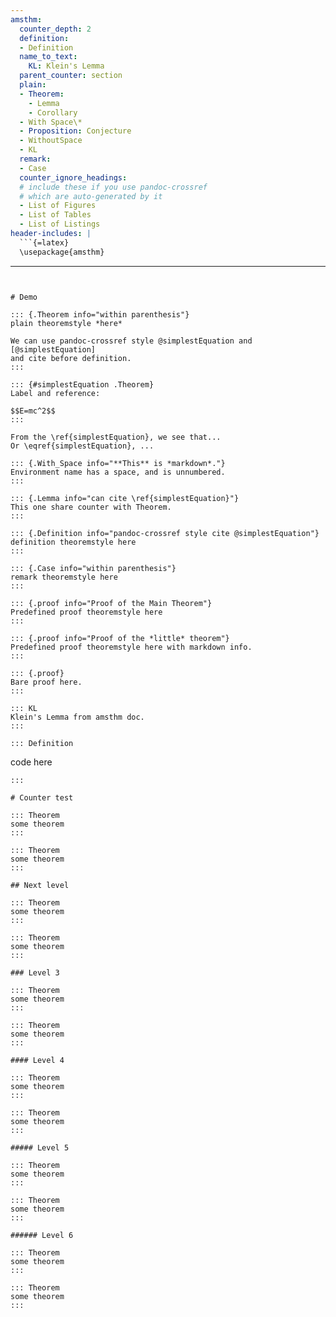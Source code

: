 ```yaml
---
amsthm:
  counter_depth: 2
  definition:
  - Definition
  name_to_text:
    KL: Klein's Lemma
  parent_counter: section
  plain:
  - Theorem:
    - Lemma
    - Corollary
  - With Space\*
  - Proposition: Conjecture
  - WithoutSpace
  - KL
  remark:
  - Case
  counter_ignore_headings:
  # include these if you use pandoc-crossref
  # which are auto-generated by it
  - List of Figures
  - List of Tables
  - List of Listings
header-includes: |
  ```{=latex}
  \usepackage{amsthm}
  ```
---
```


# Demo

::: {.Theorem info="within parenthesis"}
plain theoremstyle *here*

We can use pandoc-crossref style @simplestEquation and [@simplestEquation]
and cite before definition.
:::

::: {#simplestEquation .Theorem}
Label and reference:

$$E=mc^2$$
:::

From the \ref{simplestEquation}, we see that...
Or \eqref{simplestEquation}, ...

::: {.With_Space info="**This** is *markdown*."}
Environment name has a space, and is unnumbered.
:::

::: {.Lemma info="can cite \ref{simplestEquation}"}
This one share counter with Theorem.
:::

::: {.Definition info="pandoc-crossref style cite @simplestEquation"}
definition theoremstyle here
:::

::: {.Case info="within parenthesis"}
remark theoremstyle here
:::

::: {.proof info="Proof of the Main Theorem"}
Predefined proof theoremstyle here
:::

::: {.proof info="Proof of the *little* theorem"}
Predefined proof theoremstyle here with markdown info.
:::

::: {.proof}
Bare proof here.
:::

::: KL
Klein's Lemma from amsthm doc.
:::

::: Definition
```
code here
```
:::

# Counter test

::: Theorem
some theorem
:::

::: Theorem
some theorem
:::

## Next level

::: Theorem
some theorem
:::

::: Theorem
some theorem
:::

### Level 3

::: Theorem
some theorem
:::

::: Theorem
some theorem
:::

#### Level 4

::: Theorem
some theorem
:::

::: Theorem
some theorem
:::

##### Level 5

::: Theorem
some theorem
:::

::: Theorem
some theorem
:::

###### Level 6

::: Theorem
some theorem
:::

::: Theorem
some theorem
:::